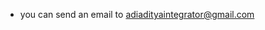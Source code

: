 - you can send an email to adiadityaintegrator@gmail.com

<!---
aditya673/aditya673 is a ✨ special ✨ repository because its `README.md` (this file) appears on your GitHub profile.
You can click the Preview link to take a look at your changes.
--->
